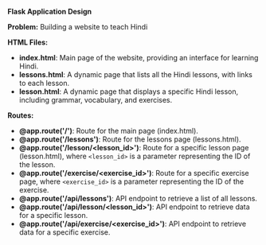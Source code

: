 **Flask Application Design**

**Problem:** Building a website to teach Hindi

**HTML Files:**

* **index.html**: Main page of the website, providing an interface for learning Hindi.
* **lessons.html**: A dynamic page that lists all the Hindi lessons, with links to each lesson.
* **lesson.html**: A dynamic page that displays a specific Hindi lesson, including grammar, vocabulary, and exercises.

**Routes:**

* **@app.route('/')**: Route for the main page (index.html).
* **@app.route('/lessons')**: Route for the lessons page (lessons.html).
* **@app.route('/lesson/<lesson_id>')**: Route for a specific lesson page (lesson.html), where `<lesson_id>` is a parameter representing the ID of the lesson.
* **@app.route('/exercise/<exercise_id>')**: Route for a specific exercise page, where `<exercise_id>` is a parameter representing the ID of the exercise.
* **@app.route('/api/lessons')**: API endpoint to retrieve a list of all lessons.
* **@app.route('/api/lesson/<lesson_id>')**: API endpoint to retrieve data for a specific lesson.
* **@app.route('/api/exercise/<exercise_id>')**: API endpoint to retrieve data for a specific exercise.
